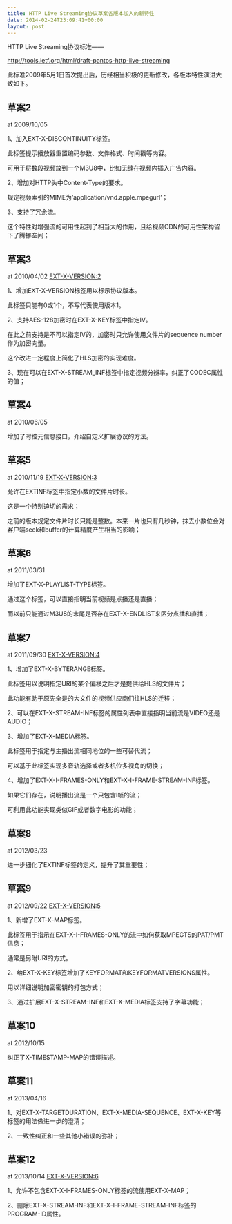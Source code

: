 ```yaml
---
title: HTTP Live Streaming协议草案各版本加入的新特性
date: 2014-02-24T23:09:41+00:00
layout: post
---
```

HTTP Live Streaming协议标准——
  
<http://tools.ietf.org/html/draft-pantos-http-live-streaming>

此标准2009年5月1日首次提出后，历经相当积极的更新修改，各版本特性演进大致如下。

## 草案2   
at 2009/10/05

1、加入EXT-X-DISCONTINUITY标签。
  
此标签提示播放器重置编码参数、文件格式、时间戳等内容。
  
可用于将数段视频放到一个M3U8中，比如无缝在视频内插入广告内容。

2、增加对HTTP头中Content-Type的要求。
  
规定视频索引的MIME为&#8217;application/vnd.apple.mpegurl&#8217;；

3、支持了冗余流。
  
这个特性对增强流的可用性起到了相当大的作用，且给视频CDN的可用性架构留下了腾挪空间；

## 草案3   
at 2010/04/02 <span style="text-decoration: underline;">EXT-X-VERSION:2</span>

1、增加EXT-X-VERSION标签用以标示协议版本。
  
此标签只能有0或1个，不写代表使用版本1。

2、支持AES-128加密时在EXT-X-KEY标签中指定IV。
  
在此之前支持是不可以指定IV的，加密时只允许使用文件片的sequence number作为加密向量。
  
这个改进一定程度上简化了HLS加密的实现难度。

3、现在可以在EXT-X-STREAM_INF标签中指定视频分辨率，纠正了CODEC属性的值；

## 草案4   
at 2010/06/05

增加了时控元信息接口，介绍自定义扩展协议的方法。

## 草案5   
at 2010/11/19 <span style="text-decoration: underline;">EXT-X-VERSION:3</span>

允许在EXTINF标签中指定小数的文件片时长。
  
这是一个特别迫切的需求；
  
之前的版本规定文件片时长只能是整数。本来一片也只有几秒钟，抹去小数位会对客户端seek和buffer的计算精度产生相当的影响；

## 草案6   
at 2011/03/31

增加了EXT-X-PLAYLIST-TYPE标签。
  
通过这个标签，可以直接指明当前视频是点播还是直播；
  
而以前只能通过M3U8的末尾是否存在EXT-X-ENDLIST来区分点播和直播；

## 草案7   
at 2011/09/30 <span style="text-decoration: underline;">EXT-X-VERSION:4</span>

1、增加了EXT-X-BYTERANGE标签。
  
此标签用以说明指定URI的某个偏移之后才是提供给HLS的文件片；
  
此功能有助于原先全是的大文件的视频供应商们往HLS的迁移；

2、可以在EXT-X-STREAM-INF标签的属性列表中直接指明当前流是VIDEO还是AUDIO；

3、增加了EXT-X-MEDIA标签。
  
此标签用于指定与主播出流相同地位的一些可替代流；
  
可以基于此标签实现多音轨选择或者多机位多视角的切换；

4、增加了EXT-X-I-FRAMES-ONLY和EXT-X-I-FRAME-STREAM-INF标签。
  
如果它们存在，说明播出流是一个只包含I帧的流；
  
可利用此功能实现类似GIF或者数字电影的功能；

## 草案8   
at 2012/03/23

进一步细化了EXTINF标签的定义，提升了其重要性；

## 草案9   
at 2012/09/22 <span style="text-decoration: underline;">EXT-X-VERSION:5</span>

1、新增了EXT-X-MAP标签。
  
此标签用于指示在EXT-X-I-FRAMES-ONLY的流中如何获取MPEGTS的PAT/PMT信息；
  
通常是另附URI的方式。

2、给EXT-X-KEY标签增加了KEYFORMAT和KEYFORMATVERSIONS属性。
  
用以详细说明加密密钥的打包方式；

3、通过扩展EXT-X-STREAM-INF和EXT-X-MEDIA标签支持了字幕功能；

## 草案10   
at 2012/10/15

纠正了X-TIMESTAMP-MAP的错误描述。

## 草案11   
at 2013/04/16

1、对EXT-X-TARGETDURATION、EXT-X-MEDIA-SEQUENCE、EXT-X-KEY等标签的用法做进一步的澄清；

2、一致性纠正和一些其他小错误的弥补；

## 草案12   
at 2013/10/14 <span style="text-decoration: underline;">EXT-X-VERSION:6</span>

1、允许不包含EXT-X-I-FRAMES-ONLY标签的流使用EXT-X-MAP；

2、删除EXT-X-STREAM-INF和EXT-X-I-FRAME-STREAM-INF标签的PROGRAM-ID属性。
